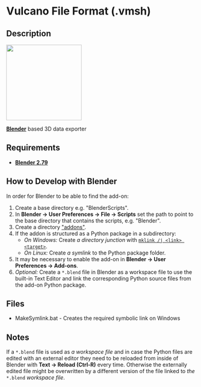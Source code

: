 Vulcano File Format (.vmsh)
====

Description
----
[<img src="https://download.blender.org/institute/logos/blender-plain.png" width=200>][1]

[**Blender**][1] based 3D data exporter

Requirements
----
* [**Blender 2.79**][1]

[1]: https://www.blender.org

How to Develop with Blender
----
In order for Blender to be able to find the add-on:
1. Create a base directory e.g. "BlenderScripts".
2. In **Blender -> User Preferences -> File -> Scripts** set the path to point to the base directory that contains the scripts, e.g. "Blender".
3. Create a directory ["addons"][2].
4. If the addon is structured as a Python package in a subdirectory:
   * *On Windows:* Create *a directory junction* with  [`mklink /j <link> <target>`][3].
   * *On Linux:* Create *a symlink* to the Python package folder.
5. It may be necessary to enable the add-on in **Blender -> User Preferences -> Add-ons**.
6. *Optional:* Create a `*.blend` file in Blender as a workspace file to use the built-in Text Editor and link the corresponding Python source files from the add-on Python package.

[2]: https://docs.blender.org/manual/en/dev/preferences/file.html#scripts-path
[3]: https://ss64.com/nt/mklink.html

Files
----
* MakeSymlink.bat - Creates the required symbolic link on Windows

Notes
----
If a `*.blend` file is used as *a workspace file* and in case the Python files are edited with an external editor they need to be reloaded from inside of Blender with **Text -> Reload (Ctrl-R)** every time. Otherwise the externally edited file might be overwritten by a different version of the file linked to *the* `*.blend` *workspace file*.
